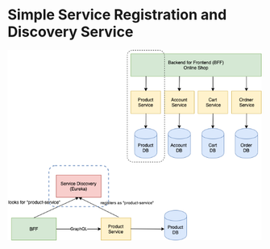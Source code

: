 # Simple Service Registration and Discovery Service

![Eureka Server](documentation/eureka-server.png)
